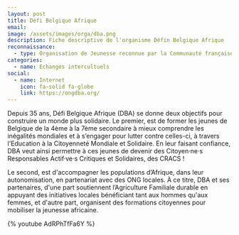 ```yaml
---
layout: post
title: Défi Belgique Afrique
email: 
image: /assets/images/orga/dba.png
description: Fiche descriptive de l'organisme Défin Belgique Afrique
reconnaissance: 
  - type: Organisation de Jeunesse reconnue par la Communauté française
categories: 
  - name: Echanges intercultuels
social:
  - name: Internet
    icon: fa-solid fa-globe
    link: https://ongdba.org/ 
---
```

Depuis 35 ans, Défi Belgique Afrique (DBA) se donne deux objectifs pour construire un monde plus solidaire.
Le premier, est de former les jeunes de Belgique de la 4ème à la 7ème secondaire à mieux comprendre les inégalités mondiales et à s’engager pour lutter contre celles-ci, à travers l'Education à la Citoyenneté Mondiale et Solidaire. En leur faisant confiance, DBA veut ainsi permettre à ces jeunes de devenir des Citoyen·ne·s Responsables Actif·ve·s Critiques et Solidaires, des CRACS !

Le second, est d'accompagner les populations d’Afrique, dans leur autonomisation, en partenariat avec des ONG locales. À ce titre, DBA et ses partenaires, d'une part soutiennent l’Agriculture Familiale durable en appuyant des initiatives locales bénéficiant tant aux hommes qu'aux femmes, et d'autre part, organisent des formations citoyennes pour mobiliser la jeunesse africaine.

{% youtube AdRPhTfFa6Y %}
